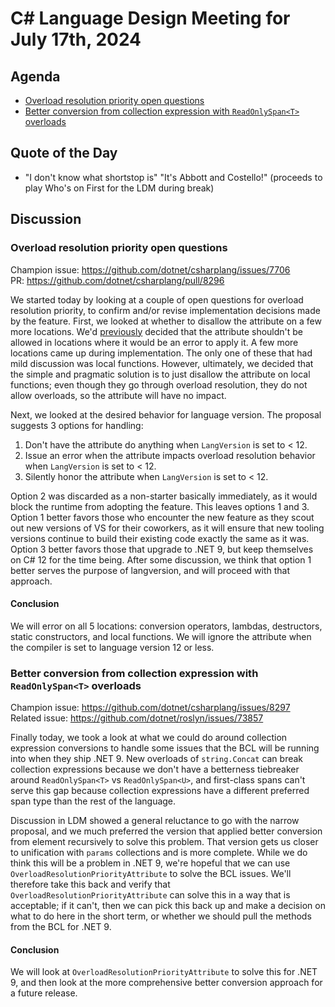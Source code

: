 # C# Language Design Meeting for July 17th, 2024

## Agenda

- [Overload resolution priority open questions](#overload-resolution-priority-open-questions)
- [Better conversion from collection expression with `ReadOnlySpan<T>` overloads](#better-conversion-from-collection-expression-with-readonlyspant-overloads)

## Quote of the Day

- "I don't know what shortstop is" "It's Abbott and Costello!" (proceeds to play Who's on First for the LDM during break)

## Discussion

### Overload resolution priority open questions

Champion issue: https://github.com/dotnet/csharplang/issues/7706  
PR: https://github.com/dotnet/csharplang/pull/8296

We started today by looking at a couple of open questions for overload resolution priority, to confirm and/or revise implementation decisions made by the feature. First, we looked at whether
to disallow the attribute on a few more locations. We'd [previously](LDM-2024-06-17.md#application-error-or-warning-on-overrides) decided that the attribute shouldn't be allowed in locations where
it would be an error to apply it. A few more locations came up during implementation. The only one of these that had mild discussion was local functions. However, ultimately, we decided that the
simple and pragmatic solution is to just disallow the attribute on local functions; even though they go through overload resolution, they do not allow overloads, so the attribute will have no impact.

Next, we looked at the desired behavior for language version. The proposal suggests 3 options for handling:

1. Don't have the attribute do anything when `LangVersion` is set to < 12.
2. Issue an error when the attribute impacts overload resolution behavior when `LangVersion` is set to < 12.
3. Silently honor the attribute when `LangVersion` is set to < 12.

Option 2 was discarded as a non-starter basically immediately, as it would block the runtime from adopting the feature. This leaves options 1 and 3. Option 1 better favors those who encounter the new
feature as they scout out new versions of VS for their coworkers, as it will ensure that new tooling versions continue to build their existing code exactly the same as it was. Option 3 better favors
those that upgrade to .NET 9, but keep themselves on C# 12 for the time being. After some discussion, we think that option 1 better serves the purpose of langversion, and will proceed with that approach.

#### Conclusion

We will error on all 5 locations: conversion operators, lambdas, destructors, static constructors, and local functions. We will ignore the attribute when the compiler is set to language version 12 or less.

### Better conversion from collection expression with `ReadOnlySpan<T>` overloads

Champion issue: https://github.com/dotnet/csharplang/issues/8297  
Related issue: https://github.com/dotnet/roslyn/issues/73857

Finally today, we took a look at what we could do around collection expression conversions to handle some issues that the BCL will be running into when they ship .NET 9. New overloads of `string.Concat`
can break collection expressions because we don't have a betterness tiebreaker around `ReadOnlySpan<T>` vs `ReadOnlySpan<U>`, and first-class spans can't serve this gap because collection expressions have
a different preferred span type than the rest of the language.

Discussion in LDM showed a general reluctance to go with the narrow proposal, and we much preferred the version that applied better conversion from element recursively to solve this problem. That version
gets us closer to unification with `params` collections and is more complete. While we do think this will be a problem in .NET 9, we're hopeful that we can use `OverloadResolutionPriorityAttribute` to solve
the BCL issues. We'll therefore take this back and verify that `OverloadResolutionPriorityAttribute` can solve this in a way that is acceptable; if it can't, then we can pick this back up and make a decision
on what to do here in the short term, or whether we should pull the methods from the BCL for .NET 9.

#### Conclusion

We will look at `OverloadResolutionPriorityAttribute` to solve this for .NET 9, and then look at the more comprehensive better conversion approach for a future release.
